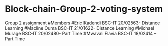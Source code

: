 # Block-chain-Group-2-voting-system
Group 2 assignment
#Members 
#Eric Kadendi BSC-IT 20/02563- Distance Learning 
#Macline Ouma BSC-IT 21/01622- Distance Learning 
#Michael Murage BSC-IT 20/02480- Part Time 
#Mwavali Flavia BSC-IT 18/02414 – Part Time
